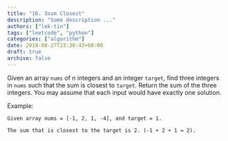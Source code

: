```yaml
---
title: "16. 3sum Closest"
description: "Some description ..."
authors: ["lek-tin"]
tags: ["leetcode", "python"]
categories: ["algorithm"]
date: 2018-08-27T23:30:43+08:00
draft: true
archive: false
---
```

Given an array `nums` of n integers and an integer `target`, find three integers in `nums` such that the sum is closest to `target`. Return the sum of the three integers. You may assume that each input would have exactly one solution.

Example:
```
Given array nums = [-1, 2, 1, -4], and target = 1.

The sum that is closest to the target is 2. (-1 + 2 + 1 = 2).
```